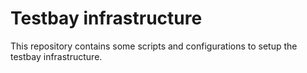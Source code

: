 # Testbay infrastructure

This repository contains some scripts and configurations to setup the testbay infrastructure.
